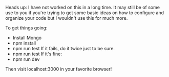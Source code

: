 Heads up: I have not worked on this in a long time. It may still be of some use to you if you're trying to get some basic ideas on how to configure and organize your code but I wouldn't use this for much more.

To get things going:
- Install Mongo
- npm install
- npm run test
If it fails, do it twice just to be sure.
- npm run test
If it's fine:
- npm run dev

Then visit localhost:3000 in your favorite browser!
